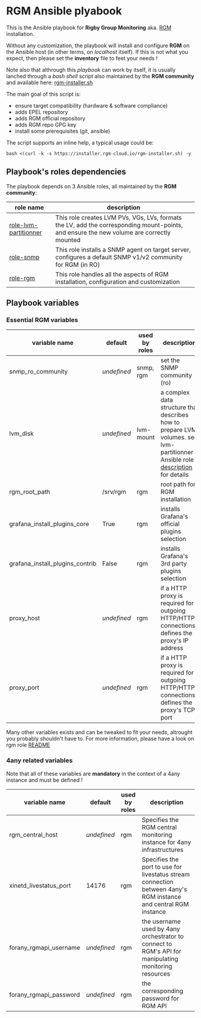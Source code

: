 RGM Ansible plyabook
====================

This is the Ansible playbook for **Rigby Group Monitoring** aka. [RGM](https://rgm-could.io) installation.

Without any customization, the playbook will install and configure **RGM** on the Ansible host (in other terms, on
*localhost* itself). If this is not what you expect, then please set the **inventory** file to feet your needs !

Note also that althrough this *playbook* can work by itself, it is usually lanched through a *bash shell* script also
maintained by the **RGM community** and available here: [rgm-installer.sh](https://installer.rgm-cloud.io/rgm-installer.sh)

The main goal of this script is:
  * ensure target compatibility (hardware & software compliance)
  * adds EPEL repository
  * adds RGM official repository
  * adds RGM repo GPG key
  * install some prerequisites (git, ansible)

The script supports an inline help, a typical usage could be:

    bash <(curl -k -s https://installer.rgm-cloud.io/rgm-installer.sh) -y


Playbook's roles dependencies
-----------------------------

The playbook depends on 3 Ansible roles, all maintained by the **RGM community**:

| role name | description |
|-----------|-------------|
| [role-lvm-partitionner](https://framagit.org/rgm-community/ansible/roles/role-lvm-partitionner) | This role creates LVM PVs, VGs, LVs, formats the LV, add the corresponding mount-points, and ensure the new volume are correctly mounted |
| [role-snmp](https://framagit.org/rgm-community/ansible/roles/role-snmp)                         | This role installs a SNMP agent on target server, configures a default SNMP v1/v2 community for RGM (in RO) |
| [role-rgm](https://framagit.org/rgm-community/ansible/roles/role-rgm)                           | This role handles all the aspects of RGM installation, configuration and customization |




Playbook variables
------------------

### Essential RGM variables

| variable name                   | default     | used by roles | description |
|---------------------------------|-------------|---------------|-------------|
| snmp_ro_community               | *undefined* | snmp, rgm     | set the SNMP community (ro) |
| lvm_disk                        | *undefined* | lvm-mount     | a complex data structure that describes how to prepare LVM volumes. see lvm-partitionner Ansible role [description](https://framagit.org/rgm-community/ansible/roles/role-lvm-partitionner) for details |
| rgm_root_path                   | /srv/rgm    | rgm           | root path for RGM installation |
| grafana_install_plugins_core    | True        | rgm           | installs Grafana's official plugins selection |
| grafana_install_plugins_contrib | False       | rgm           | installs Grafana's 3rd party plugins selection |
| proxy_host                      | *undefined* | rgm           | if a HTTP proxy is required for outgoing HTTP/HTTPS connections, defines the proxy's IP address |
| proxy_port                      | *undefined* | rgm           | if a HTTP proxy is required for outgoing HTTP/HTTPS connections, defines the proxy's TCP port |

Many other variables exists and can be tweaked to fit your needs, altrought you probably shouldn't have to. For more information,
please have a look on rgm role [README](https://framagit.org/rgm-community/ansible/roles/role-rgm)


### 4any related variables

Note that all of these variables are **mandatory** in the context of a 4any instance and must be defined !

| variable name                   | default     | used by roles | description |
|---------------------------------|-------------|---------------|-------------|
| rgm_central_host                | *undefined* | rgm           | Specifies the RGM central monitoring instance for 4any infrastructures |
| xinetd_livestatus_port          | 14176       | rgm           | Specifies the port to use for livestatus stream connection between 4any's RGM instance and central RGM instance |
| forany_rgmapi_username          | *undefined* | rgm           | the username used by 4any orchestrator to connect to RGM's API for manipulating monitoring resources |
| forany_rgmapi_password          | *undefined* | rgm           | the corresponding password for RGM API |
